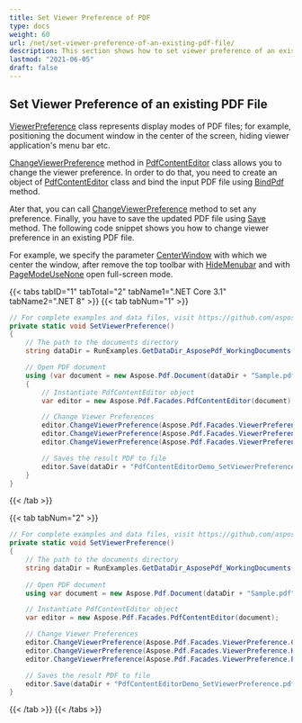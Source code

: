 ```yaml
---
title: Set Viewer Preference of PDF 
type: docs
weight: 60
url: /net/set-viewer-preference-of-an-existing-pdf-file/
description: This section shows how to set viewer preference of an existing PDF file using PdfContentEditor Class.
lastmod: "2021-06-05"
draft: false
---
```

<script type="application/ld+json">
{
    "@context": "https://schema.org",
    "@type": "TechArticle",
    "headline": "Set Viewer Preference of PDF",
    "alternativeHeadline": "Customize PDF Viewer Preferences with Ease",
    "abstract": "Enhance the user experience of your PDF documents by utilizing the Set Viewer Preference feature. This functionality allows developers to customize display modes, such as centering the window, hiding the menu bar, and enabling full-screen mode, using the PdfContentEditor class. Streamline document presentation and ensure optimal viewing for your audience with these tailored settings",
    "author": {
        "@type": "Person",
        "name": "Anastasiia Holub",
        "givenName": "Anastasiia",
        "familyName": "Holub",
        "url": "https://www.linkedin.com/in/anastasiia-holub-750430225/"
    },
    "genre": "pdf document generation",
    "wordcount": "338",
    "proficiencyLevel": "Beginner",
    "publisher": {
        "@type": "Organization",
        "name": "Aspose.PDF for .NET",
        "url": "https://products.aspose.com/pdf",
        "logo": "https://www.aspose.cloud/templates/aspose/img/products/pdf/aspose_pdf-for-net.svg",
        "alternateName": "Aspose",
        "sameAs": [
            "https://facebook.com/aspose.pdf/",
            "https://twitter.com/asposepdf",
            "https://www.youtube.com/channel/UCmV9sEg_QWYPi6BJJs7ELOg/featured",
            "https://www.linkedin.com/company/aspose",
            "https://stackoverflow.com/questions/tagged/aspose",
            "https://aspose.quora.com/",
            "https://aspose.github.io/"
        ],
        "contactPoint": [
            {
                "@type": "ContactPoint",
                "telephone": "+1 903 306 1676",
                "contactType": "sales",
                "areaServed": "US",
                "availableLanguage": "en"
            },
            {
                "@type": "ContactPoint",
                "telephone": "+44 141 628 8900",
                "contactType": "sales",
                "areaServed": "GB",
                "availableLanguage": "en"
            },
            {
                "@type": "ContactPoint",
                "telephone": "+61 2 8006 6987",
                "contactType": "sales",
                "areaServed": "AU",
                "availableLanguage": "en"
            }
        ]
    },
    "url": "/net/set-viewer-preference-of-an-existing-pdf-file/",
    "mainEntityOfPage": {
        "@type": "WebPage",
        "@id": "/net/set-viewer-preference-of-an-existing-pdf-file/"
    },
    "dateModified": "2024-11-25",
    "description": "Aspose.PDF can perform not only simple and easy tasks but also cope with more complex goals. Check the next section for advanced users and developers."
}
</script>

## Set Viewer Preference of an existing PDF File

[ViewerPreference](https://reference.aspose.com/pdf/net/aspose.pdf.facades/viewerpreference) class represents display modes of PDF files; for example, positioning the document window in the center of the screen, hiding viewer application's menu bar etc. 

[ChangeViewerPreference](https://reference.aspose.com/pdf/net/aspose.pdf.facades/pdfcontenteditor/methods/changeviewerpreference) method in [PdfContentEditor](https://reference.aspose.com/pdf/net/aspose.pdf.facades/pdfcontenteditor) class allows you to change the viewer preference. In order to do that, you need to create an object of [PdfContentEditor](https://reference.aspose.com/pdf/net/aspose.pdf.facades/pdfcontenteditor) class and bind the input PDF file using [BindPdf](https://reference.aspose.com/pdf/net/aspose.pdf.facades/pdfcontenteditor/methods/bindpdf/index) method. 

Ater that, you can call [ChangeViewerPreference](https://reference.aspose.com/pdf/net/aspose.pdf.facades/pdfcontenteditor/methods/changeviewerpreference)  method to set any preference. Finally, you have to save the updated PDF file using [Save](https://reference.aspose.com/pdf/net/aspose.pdf/document/methods/save/index) method. The following code snippet shows you how to change viewer preference in an existing PDF file.

For example, we specify the parameter [CenterWindow](https://reference.aspose.com/pdf/net/aspose.pdf.facades/viewerpreference/fields/centerwindow) with which we center the window, after remove the top toolbar with [HideMenubar](https://reference.aspose.com/pdf/net/aspose.pdf.facades/viewerpreference/fields/hidemenubar) and with [PageModeUseNone](https://reference.aspose.com/pdf/net/aspose.pdf.facades/viewerpreference/fields/pagemodeusenone) open full-screen mode.

{{< tabs tabID="1" tabTotal="2" tabName1=".NET Core 3.1" tabName2=".NET 8" >}}
{{< tab tabNum="1" >}}
```csharp
// For complete examples and data files, visit https://github.com/aspose-pdf/Aspose.PDF-for-.NET
private static void SetViewerPreference()
{
    // The path to the documents directory
    string dataDir = RunExamples.GetDataDir_AsposePdf_WorkingDocuments();

    // Open PDF document
    using (var document = new Aspose.Pdf.Document(dataDir + "Sample.pdf"))
    {
        // Instantiate PdfContentEditor object
        var editor = new Aspose.Pdf.Facades.PdfContentEditor(document);

        // Change Viewer Preferences
        editor.ChangeViewerPreference(Aspose.Pdf.Facades.ViewerPreference.CenterWindow);
        editor.ChangeViewerPreference(Aspose.Pdf.Facades.ViewerPreference.HideMenubar);
        editor.ChangeViewerPreference(Aspose.Pdf.Facades.ViewerPreference.PageModeFullScreen);

        // Saves the result PDF to file
        editor.Save(dataDir + "PdfContentEditorDemo_SetViewerPreference.pdf");
    }
}
```
{{< /tab >}}

{{< tab tabNum="2" >}}
```csharp
// For complete examples and data files, visit https://github.com/aspose-pdf/Aspose.PDF-for-.NET
private static void SetViewerPreference()
{
    // The path to the documents directory
    string dataDir = RunExamples.GetDataDir_AsposePdf_WorkingDocuments();
    
    // Open PDF document
    using var document = new Aspose.Pdf.Document(dataDir + "Sample.pdf");

    // Instantiate PdfContentEditor object
    var editor = new Aspose.Pdf.Facades.PdfContentEditor(document);

    // Change Viewer Preferences
    editor.ChangeViewerPreference(Aspose.Pdf.Facades.ViewerPreference.CenterWindow);
    editor.ChangeViewerPreference(Aspose.Pdf.Facades.ViewerPreference.HideMenubar);
    editor.ChangeViewerPreference(Aspose.Pdf.Facades.ViewerPreference.PageModeFullScreen);

    // Saves the result PDF to file
    editor.Save(dataDir + "PdfContentEditorDemo_SetViewerPreference.pdf");
}
```
{{< /tab >}}
{{< /tabs >}}
